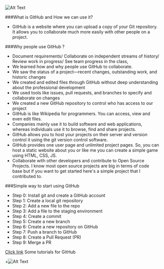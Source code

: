 ![Alt Text](https://kanbanize.com/blog/wp-content/uploads/2014/11/GitHub.jpg)




###What is GitHub and How we can use it?             
+ GitHub is a website where you can upload a copy of your Git repository. It allows you to collaborate much more easily with other people on a project. 

###Why people use GitHub ? 
+ Document requirements/ Collaborate on independent streams of history/ Review work in progress/ See team progress
  in the class,
+ We learned how and why people use GitHub to collaborate.
+ We saw the status of a project—recent changes, outstanding work, and historic changes
+ We created and edited files through GitHub without deep understanding about the professional development
+ We used tools like issues, pull requests, and branches to specify and collaborate on changes
+ We created a new GitHub repository to control who has access to our project
+ GitHub is like Wikipedia for programmers. You can access, view and even edit files. 
+ Companies mainly use it to build software and web applications, whereas individuals use it to browse, find and share projects.
+ GitHub allows you to host your projects on their server and version control it using the git version control software. 
+ GitHub provides one user page and unlimited project pages. So, you can host a static website about you or like me you can create a    simple game using HTML, CSS, JS.
+ Collaborate with other developers and contribute to Open Source Projects. I know most open source projects 
  are big in terms of code base but if you want to get started here's a simple project that I contributed to. 

###Simple way to start using GitHub
+ Step 0: Install git and create a GitHub account
+ Step 1: Create a local git repository 
+ Step 2: Add a new file to the repo
+ Step 3: Add a file to the staging environment
+ Step 4: Create a commit
+ Step 5: Create a new branch
+ Step 6: Create a new repository on GitHub
+ Step 7: Push a branch to GitHub
+ Step 8: Create a Pull Request (PR)
+ Step 9: Merge a PR

[Click link](http://www.stat.cmu.edu/~nicolask/githubinstructions.html) Some tutorials for GitHub


+![Alt Text](https://www.packtpub.com/sites/default/files/Article-Images/9479_08_01.png) 
